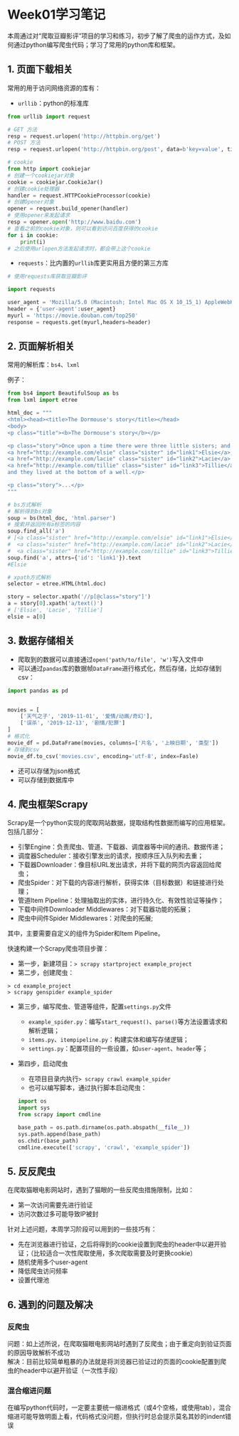 # Week01学习笔记

本周通过对“爬取豆瓣影评”项目的学习和练习，初步了解了爬虫的运作方式，及如何通过python编写爬虫代码；学习了常用的python库和框架。  

## 1. 页面下载相关

常用的用于访问网络资源的库有：  

- `urllib`：python的标准库  

```python
from urllib import request

# GET 方法
resp = request.urlopen('http://httpbin.org/get')
# POST 方法
resp = request.urlopen('http://httpbin.org/post', data=b'key=value', timeout=10)

# cookie
from http import cookiejar
# 创建一个cookiejar对象
cookie = cookiejar.CookieJar()
# 创建cookie处理器
handler = request.HTTPCookieProcessor(cookie)
# 创建Opener对象
opener = request.build_opener(handler)
# 使用opener来发起请求
resp = opener.open('http://www.baidu.com')
# 查看之前的cookie对象，则可以看到访问百度获得的cookie
for i in cookie:
    print(i)
# 之后使用urlopen方法发起请求时，都会带上这个cookie
```

- `requests`：比内置的`urllib`库更实用且方便的第三方库  

```python
# 使用requests库获取豆瓣影评

import requests

user_agent = 'Mozilla/5.0 (Macintosh; Intel Mac OS X 10_15_1) AppleWebKit/537.36 (KHTML, like Gecko) Chrome/78.0.3904.108 Safari/537.36'
header = {'user-agent':user_agent}
myurl = 'https://movie.douban.com/top250'
response = requests.get(myurl,headers=header)
```

## 2. 页面解析相关

常用的解析库：`bs4`、`lxml`  

例子：

```python
from bs4 import BeautifulSoup as bs
from lxml import etree

html_doc = """
<html><head><title>The Dormouse's story</title></head>
<body>
<p class="title"><b>The Dormouse's story</b></p>

<p class="story">Once upon a time there were three little sisters; and their names were
<a href="http://example.com/elsie" class="sister" id="link1">Elsie</a>,
<a href="http://example.com/lacie" class="sister" id="link2">Lacie</a> and
<a href="http://example.com/tillie" class="sister" id="link3">Tillie</a>;
and they lived at the bottom of a well.</p>

<p class="story">...</p>
"""

# bs方式解析
# 解析得到bs对象
soup = bs(html_doc, 'html.parser')
# 搜索并返回所有a标签的内容
soup.find_all('a')
# [<a class="sister" href="http://example.com/elsie" id="link1">Elsie</a>,
#  <a class="sister" href="http://example.com/lacie" id="link2">Lacie</a>,
#  <a class="sister" href="http://example.com/tillie" id="link3">Tillie</a>]
soup.find('a', attrs={'id': 'link1'}).text
#Elsie

# xpath方式解析
selector = etree.HTML(html.doc)

story = selector.xpath('//p[@class="story"]')
a = story[0].xpath('a/text()')
# ['Elsie', 'Lacie', 'Tillie']
elsie = a[0]
```

## 3. 数据存储相关

- 爬取到的数据可以直接通过`open('path/to/file', 'w')`写入文件中  
- 可以通过`pandas`库的数据帧`DataFrame`进行格式化，然后存储，比如存储到csv：

```python
import pandas as pd


movies = [
    ['天气之子', '2019-11-01', '爱情/动画/奇幻'],
    ['误杀', '2019-12-13', '剧情/犯罪']
]
# 格式化
movie_df = pd.DataFrame(movies, columns=['片名', '上映日期', '类型'])
# 存储到csv
movie_df.to_csv('movies.csv', encoding='utf-8', index=Fasle)
```

- 还可以存储为json格式
- 可以存储到数据库中

## 4. 爬虫框架Scrapy

Scrapy是一个python实现的爬取网站数据，提取结构性数据而编写的应用框架。包括几部分：

- 引擎Engine：负责爬虫、管道、下载器、调度器等中间的通讯、数据传递；  
- 调度器Scheduler：接收引擎发出的请求，按顺序压入队列和去重；  
- 下载器Downloader：像目标URL发出请求，并将下载的网页内容返回给爬虫；  
- 爬虫Spider：对下载的内容进行解析，获得实体（目标数据）和链接进行处理；  
- 管道Item Pipeline：处理抽取出的实体，进行持久化、有效性验证等操作；  
- 下载中间件Downloader Middlewares：对下载器功能的拓展；  
- 爬虫中间件Spider Middlewares：对爬虫的拓展;  

其中，主要需要自定义的组件为Spider和Item Pipeline。  

快速构建一个Scrapy爬虫项目步骤：  

- 第一步，新建项目：`> scrapy startproject example_project`  
- 第二步，创建爬虫：  

```shell
> cd example_project
> scrapy genspider example_spider
```

- 第三步，编写爬虫、管道等组件，配置`settings.py`文件  
  - `example_spider.py`：编写`start_request()`、`parse()`等方法设置请求和解析逻辑；  
  - `items.py`、`itempipeline.py`：构建实体和编写存储逻辑；  
  - `settings.py`：配置项目的一些设置，如`user-agent`、`header`等；  

- 第四步，启动爬虫
  - 在项目目录内执行`> scrapy crawl example_spider`
  - 也可以编写脚本，通过执行脚本启动爬虫：

  ```python
  import os
  import sys
  from scrapy import cmdline
  
  base_path = os.path.dirname(os.path.abspath(__file__))
  sys.path.append(base_path)
  os.chdir(base_path)
  cmdline.execute(['scrapy', 'crawl', 'example_spider'])
  ```

## 5. 反反爬虫

在爬取猫眼电影网站时，遇到了猫眼的一些反爬虫措施限制，比如：  

- 第一次访问需要先进行验证  
- 访问次数过多可能导致IP被封  

针对上述问题，本周学习阶段可以用到的一些技巧有：  

- 先在浏览器进行验证，之后将得到的cookie设置到爬虫的header中以避开验证；（比较适合一次性爬取使用，多次爬取需要及时更换cookie）  
- 随机使用多个user-agent  
- 降低爬虫访问频率
- 设置代理池

## 6. 遇到的问题及解决

### 反爬虫

问题：如上述所说，在爬取猫眼电影网站时遇到了反爬虫；由于重定向到验证页面的原因导致解析不成功  
解决：目前比较简单粗暴的办法就是将浏览器已验证过的页面的cookie配置到爬虫的header中以避开验证（一次性手段）  

### 混合缩进问题

在编写python代码时，一定要主要统一缩进格式（或4个空格，或使用tab），混合缩进可能导致明面上看，代码格式没问题，但执行时总会提示莫名其妙的indent错误  